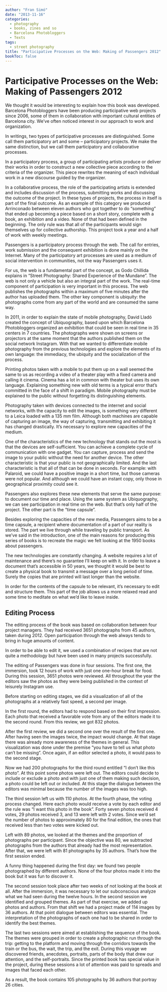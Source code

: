 ```yaml
---
author: "Fran Simó"
date: "2013-11-16"
categories:
  - photography
  - books, zines and so
  - Barcelona Photobloggers
  - Texts
tags: 
  - street photography
title: "Participative Processes on the Web: Making of Passengers 2012"
bookToc: false
---
```


# Participative Processes on the Web: Making of Passengers 2012

We thought it would be interesting to explain how this book was developed. Barcelona Photobloggers have been producing
participative web projects since 2006, some of them in collaboration with important cultural entities of Barcelona city.
We’ve often noticed interest in our approach to work and organization.

In writings, two types of participative processes are distinguished. Some call them participatory art and some –
participatory projects. We make the same distinction, but we call them participatory and collaborative processes.

In a participatory process, a group of participating artists produce or deliver their works in order to construct a new
collective piece according to the criteria of the organizer. This piece rewrites the meaning of each individual work in
a new discourse guided by the organizer.

In a collaborative process, the role of the participating artists is extended and includes discussion of the process,
submitting works and discussing the outcome of the project. In these types of projects, the process in itself is part of
the final outcome. As an example of this category we produced Arrinconado between eleven authors who got together to do
“something” that ended up becoming a piece based on a short story, complete with a book, an exhibition and a video. None
of that had been defined in the beginning. The only rule was that all of the participants would sign themselves up for
collective authorship. This project took a year and a half of work with weekly meetings.

Passengers is a participatory process through the web. The call for entries, work submission and the consequent
exhibition is done mainly on the Internet. Many of the participatory art processes are used as a medium of social
intervention in communities, not the way Passengers uses it.

For us, the web is a fundamental part of the concept, as Godo Chillida explains in “Street Photography: Shared
Experience of the Mundane”. The web is not only a vehicle but also an integral part of the work. The real-time component
of participation is very important in this process. The web publishes the photographs within a maximum of five minutes
after the author has uploaded them. The other key component is ubiquity: the photographs come from any part of the world
and are consumed the same way.

In 2011, in order to explain the state of mobile photography, David Lladó created the concept of Ubiquography, based
upon which Barcelona Photobloggers organized an exhibition that could be seen in real time in 35 centers in 7 countries.
The photographs were shown on screens or projectors at the same moment that the authors published them on the social
network Instagram. With that we wanted to differentiate mobile photography from the previous technologies and explore
the elements of its own language: the immediacy, the ubiquity and the socialization of the process.

Printing photos taken with a mobile to put them up on a wall seemed the same to us as recording a video of a theater
play with a fixed camera and calling it cinema. Cinema has a lot in common with theater but uses its own language.
Explaining something new with old terms is a typical error that’s committed in the face of a shift in paradigm. Mobile
photography must be explained to the public without forgetting its distinguishing elements.

Photography taken with devices connected to the internet and social networks, with the capacity to edit the images, is
something very different to a Leica loaded with a 135 mm film.
Although both machines are capable of capturing an image, the way of capturing, transmitting and exhibiting it has
changed drastically. It’s necessary to explore new capacities of the medium.

One of the characteristics of the new technology that stands out the most is that the devices are self-sufficient. You
can achieve a complete cycle of communication with one gadget. You can capture, process and send the image to your
public without the need for another device. The other characteristic is that your public is not geographically limited.
And the last characteristic is that all of that can be done in seconds. For example: with Palaroid, we could have a
positive image in a short time, but those cameras were not popular. And although we could have an instant copy, only
those in geographical proximity could see it.

Passengers also explores these new elements that serve the same purpose: to document our time and place. Using the same
system as Ubiquography, we can see participation in real time on the web. But that’s only half of the project. The other
part is the “time capsule”.

Besides exploring the capacities of the new media, Passengers aims to be a time capsule, a recipient where documentation
of a part of our reality is stored. The part we live through while traveling by public transport. As we’ve said in the
introduction, one of the main reasons for producing this series of books is to recreate the magic we felt looking at the
1950 books about passengers.

The new technologies are constantly changing. A website requires a lot of maintenance and there’s no guarantee I’ll keep
on with it. In order to leave a document that’s accessible in 50 years, we thought it would be best to create a physical
book to transmit a message over a long period of time. Surely the copies that are printed will last longer than the
website.

In order for the contents of the capsule to be relevant, it’s necessary to edit and structure them. This part of the job
allows us a more relaxed read and some time to meditate on what we’d like to leave inside.

## Editing Process

The editing process of the book was based on collaboration between four project managers. They had received 3651
photographs from 45 authors, taken during 2012. Open participation through the web always tends to bring in huge amounts
of content.

In order to be able to edit it, we used a combination of recipes that are not quite a methodology but have been used in
many projects successfully.

The editing of Passengers was done in four sessions. The first one, the immersion, took 12 hours of work with just one
one-hour break for food. During this session, 3651 photos were reviewed. All throughout the year the editors saw the
photos as they were being published in the context of leisurely Instagram use.

Before starting on editing stages, we did a visualization of all of the photographs at a relatively fast speed, a second
per image.

In the first round, the editors had to respond based on their first impression. Each photo that received a favorable
vote from any of the editors made it to the second round. From this review, we got 832 photos.

After the first review, we did a second one over the result of the first one. After having seen the images twice, the
impact would change. At that stage there was already more awareness of the themes in general. This visualization was
done under the premise “you have to tell us what photo can’t be missing”. Once again, if an editor selected a photo, it
would pass to the second stage.

Now we had 200 photographs for the third round entitled “I don’t like this photo”. At this point some photos were left
out. The editors could decide to include or exclude a photo and with just one of them making such decision, a photo
could be left out or included. At this stage the dialogue between the editors was minimal because the number of the
images was too high.

The third session left us with 110 photos. At the fourth phase, the voting process changed. Here each photo would
receive a vote by each editor and the rule was “I want this photo in the book”. Forty seven photos received 4 votes, 29
photos received 3, and 13 were left with 2 votes. Since we’d set the number of photos to approximately 80 for the final
edition, the ones that received less than two votes were kicked out.

Left with 89 photos, we looked at the themes and the proportion of photographs per participant. Since the objective was
80, we subtracted photographs from the authors that already had the most representation. After that, we were left with
81 photographs by 35 authors. That’s how the first session ended.

A funny thing happened during the first day: we found two people photographed by different authors. None of the four
photos made it into the book but it was fun to discover it.

The second session took place after two weeks of not looking at the book at all. After the immersion, it was necessary
to let our subconscious analyze what we had seen during the twelve hours. In the second session we identified and
grouped themes. As part of that exercise, we added up photos and authors. From that shift we had a project made of 114
images by 36 authors. At that point dialogue between editors was essential. The interpretation of the photographs of
each one had to be shared in order to identify the best themes.

The last two sessions were aimed at establishing the sequence of the book. The themes were grouped in order to create a
photographic run through the trip: getting to the platform and moving through the corridors towards the train or the
bus, the wait, the trip, and the exit. During this voyage we discovered friends, anecdotes, portraits, parts of the body
that drew our attention, and the self-portraits. Since the printed book has special value in the project, during these
sessions a lot of attention was paid to spreads and images that faced each other.

As a result, the book contains 105 photographs by 36 authors that portray 26 cities.